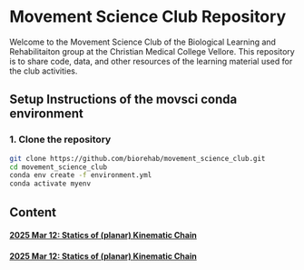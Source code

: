 # Movement Science Club Repository

Welcome to the Movement Science Club of the Biological Learning and Rehabilitaiton group at the Christian Medical College Vellore. This repository  is to share code, data, and other resources of the learning material used for the club activities. 

## Setup Instructions of the movsci conda environment

### 1. Clone the repository
```bash
git clone https://github.com/biorehab/movement_science_club.git
cd movement_science_club
conda env create -f environment.yml
conda activate myenv
```

## Content

#### [2025 Mar 12:  Statics of (planar) Kinematic Chain](statics_kinematic_chain/three-link-arm.html)
#### [2025 Mar 12:  Statics of (planar) Kinematic Chain](statics_kinematic_chain/two-link-arm.html)